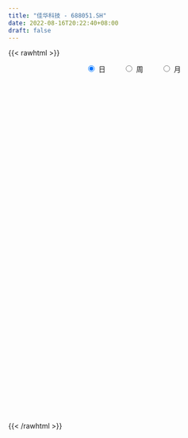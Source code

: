 ```yaml
---
title: "佳华科技 - 688051.SH"
date: 2022-08-16T20:22:40+08:00
draft: false
---
```

{{< rawhtml >}}
    <div style="text-align: center">
        <label style="padding: 1rem;"><input style="margin-right: .5rem" type="radio" name="period" value="D" checked onclick="period_change(this)">日</label>
        <label style="padding: 1rem;"><input style="margin-right: .5rem" type="radio" name="period" value="W" onclick="period_change(this)">周</label>
        <label style="padding: 1rem;"><input style="margin-right: .5rem" type="radio" name="period" value="M" onclick="period_change(this)">月</label>
    </div>
    <div id="chart" style="height: 700px;"></div> 
    <script type="text/javascript">
        const D_v = [7512.21,8415.81,14896.25,14780.1,11601.7,12064.09,9553.98,11836.13,17216.46,17112.46,9261.95,15006.34,7021.11,6042.76,8228.71,9419.38,14427.66,6304.54,5317.23,12205.62,11705.93,23306.81,10491.76,7840.77,11135.3,4622.71,6606.13,7083.78,4472.64,7027.95,6048.42,8991.58,5939.87,6010.09,8105.29,6522.94,4744.83,9006.78,8322.18,12549.48,8061.0,7371.35,6340.89,5592.34,5571.75,4208.41,5768.61,5971.61,9202.55,5762.29,5414.24,4385.74,3957.16,4322.33,6467.23,7038.19,5256.16,5162.89,3894.5,3911.66,5663.36,12502.72,6821.89,6391.44,7031.94,3823.83,4637.86,4733.28,6882.97,4279.2,5497.4,5592.29,5034.27,4711.15,10224.75,4215.89,3552.54,4469.73,5512.45,4220.44,3582.51,2941.86,5593.6,3695.99,3450.62,3744.71,4186.26,2478.55,3121.72,4735.82,8030.47,4330.82,5241.43,3574.1,5692.33,7916.03,7157.89,3908.27,8068.18,4993.39,4372.39,11550.93,7568.9,5112.53,4133.57,3398.5,4871.5,5855.41,5032.41,9140.81,12086.63,5921.64,5381.88,5528.93,4879.17,6915.12,10813.77,9475.49,7948.8,6428.48,5019.13,5629.05,8379.48,4419.62,4554.36,6967.64,7605.88,4502.51,5069.52,9211.36,5713.61,5854.26,7049.09,6077.53,3549.24,6576.5,5872.86,8334.64,6967.21,7023.07,5292.21,4686.05,8068.34,7680.78,7161.03,5960.01,3916.02,4438.63,5477.27,4685.52,3046.41,2134.29,2616.86,4920.64,18128.28,12322.17,12088.91,9236.43,6377.01,6912.74,5049.15,6279.81,5399.36,5819.11,3826.73,3155.81,5166.18,7626.07,4239.32,4874.95,6682.31,5628.26,4163.19,2622.41,5634.2,4334.84,5754.35,7076.0,3877.31,15512.26,8722.02,5112.3,5122.14,3992.1,5333.42,23122.91,7050.88,6619.63,4409.78,2731.62,3417.82,5321.3,3828.65,5272.48,2920.91,4941.8,4177.42,3108.66,4923.23,4690.18,7616.55,20443.5,34000.72,23002.45,29024.23,12463.77,17871.82,12091.06,13290.72,9690.35,7317.6,14167.69,17274.98,8096.59,7794.61,7455.28,5938.83,7114.0,9076.62,10578.64,6421.94,3691.32,4442.32,13406.37,9345.91,8712.74,4370.61,7125.14,7728.2,6544.35,7867.34,13695.5,16810.97,7762.31,7114.11,6962.47,3520.08,4264.05,3401.31,3302.22,4991.4,4734.98,4072.6,4412.87,4663.16,6576.0,6598.42,6886.1,6392.61,3663.94,3941.69,3662.63,4505.09,4297.36,5114.05,5677.21,3450.52,3247.08,3841.91,2695.83,5163.09,15325.38,12694.0,6688.55,4226.5,5195.84,4148.87,3621.01,3797.34,3316.64,2541.93,2910.47,2933.97,2696.11,3189.7,6083.11,6101.94,2383.67,2682.96,2930.31,3278.19,3119.86,2068.04,1693.37,5153.37,3460.29,4171.28,6249.24,2270.69,2730.75,2224.13,1827.03,1881.37,1344.19,1930.17,1621.43,1850.15,6576.01,3204.97,2016.24,1575.14,2729.41,4955.3,3420.84,3581.78,4422.02,3973.41,1905.78,2718.26,3185.59,1932.74,2665.19,2068.9,2780.31,2328.31,4342.55,3741.14,2956.52,3499.82,2639.25,2591.48,1895.79,2365.16,3394.57,3612.82,1886.23,6673.78,3337.25,3078.27,1905.72,8154.22,3662.67,15963.68,11325.9,16253.85,11615.41,6794.24,4913.76,9249.05,4878.66,4224.66,2564.19,3930.9,4798.41,4745.48,3097.85,3956.37,3320.36,2982.3,3185.65,2732.06,3233.05,2452.01,4106.82,4325.55,2978.96,2515.45,2922.59,3026.33,6043.95,7376.63,6346.27,3861.21,4550.04,3493.54,4666.73,3547.65,4438.65,3450.98,5791.09,3019.91,2480.43,2119.45,3221.6,2492.51,2507.7,2760.53,3486.54,6481.2,12115.47,8955.04,5315.87,7527.49,2956.35,3560.99,3067.19,1865.02,3609.24,2876.65,2184.9,2667.89,4529.37,3583.22,2961.54,2972.89,2903.85,2428.76,1840.92,2718.38,2465.47,3912.69,2657.89,2993.78,1980.04,1256.18,2379.83,1756.79,4978.12,3034.26,1915.67,2202.06,1614.99,1146.59,1393.03,974.32,1961.28,2973.14,1237.95,1291.41,1497.85,1664.05,2070.91,3005.7,2680.14,3478.15,6333.06,8342.39,13544.57,10402.77,5900.23,5912.85,7658.29,3917.81,3352.74,3783.35,4474.28,4160.2,2631.85,5517.17,4817.84,4033.02,3071.35,2448.57,2218.98,2184.98,2529.81,4819.59,9348.12,7115.54,4974.99,6048.41,4227.13,3029.6,3281.82,4276.76,3926.3,4215.43,4424.2,3485.38,3085.64,2684.9,3187.33,3980.28,3257.3,3209.61,3563.7,10042.71,6269.85,4655.97,2666.24,3489.94,1887.01,3562.54,2242.3,3673.85,2321.49,1600.6,4255.92,3644.33,6100.99,3516.53,4762.37,2627.46,2599.31,3237.87,3771.31,8246.07,3997.66,2038.31,5237.57,3905.36,4559.49,6594.44,4525.48,2639.26,2741.76,3855.63,5057.13,3130.41,3110.89]
const D_histogram = [0.0,-0.0255270655,0.9094762543,1.1982147384,1.8662078557,2.4154658723,2.8732354492,2.1588540138,1.3160404202,-0.6816225666,-2.3076746402,-3.6562569167,-4.3281489518,-4.2347042754,-3.9242041633,-3.786848333,-4.2147962366,-4.2802619266,-4.097047089,-3.9873359529,-2.9828773253,-3.3218354747,-3.070940042,-2.6594290418,-1.9100400768,-1.3296983272,-0.696356341,-0.3964512647,-0.1442191588,-0.1810974487,0.0677540377,0.0951225616,-0.0664830759,0.2313426676,0.7639770605,1.2756378023,1.4763889396,1.8142710026,1.9711968176,2.2712942364,2.4226022676,2.473580342,2.3487024296,2.0267261541,1.5379502851,1.3419926645,1.3884739064,1.4677144524,1.8797152529,1.9925783584,1.8353758322,1.5289134394,1.2646465071,0.8246467989,0.3958808984,-0.1791299436,-0.6320962947,-1.0408175007,-1.1491197435,-0.9402133568,-0.615323518,-0.9921583366,-1.1231012387,-1.2226023972,-0.9351004593,-0.6936648294,-0.3766681494,-0.1684691145,0.2022382712,0.4347377671,0.368321261,0.1905824935,0.1402141814,0.1043532932,-0.065638675,-0.0745151856,0.0201420376,0.1319263689,0.2304160875,0.4042295712,0.3644182018,0.2972664533,0.1647668291,0.0623345751,0.1294798347,0.2129441723,0.249445826,0.2929589398,0.3615304945,0.4637257415,0.2257552882,0.0201084759,-0.231763363,-0.334226807,-0.4147684399,-0.6136104168,-0.4618783053,-0.4317190392,-0.1082138509,-0.0093976126,0.0697882276,-0.2396969795,-0.4422572436,-0.6242465615,-0.556464914,-0.4563083321,-0.1588279577,0.1590303592,0.349467964,0.189523281,-0.2171813443,-0.4044616878,-0.5602580723,-0.4245862774,-0.3459449457,-0.070896054,0.3315074829,0.5953258085,0.7743257173,0.8788039435,0.9488770053,0.8817831666,0.5438756013,0.3788095712,0.2022315897,0.0297864295,-0.1502416865,-0.1395334482,-0.0714218106,-0.2783397138,-0.4681081522,-0.6527053424,-0.7852443356,-0.6371003764,-0.4393208589,-0.0174953688,0.4461036862,0.8473867261,1.0692195078,1.3502199374,1.4405374572,1.5015999557,1.4560159168,1.5475136311,1.5028188008,1.2721233153,1.0603992091,0.8188321047,0.4410835457,0.0191121566,-0.1455715937,-0.2229906181,-0.3624006901,-0.1419673565,0.5722983126,1.0691360242,1.3852578571,1.6379428202,1.6654087834,1.4654277931,1.209802866,1.0307762019,0.7504420946,0.3640742451,0.1329727366,-0.0445205537,-0.0449901944,0.2309100693,0.3421268176,0.256721164,0.3378715181,0.091451667,-0.1114481876,-0.1938554066,-0.4595453691,-0.5564657363,-0.4129820625,-0.2779223914,-0.1941562834,-0.6142720991,-1.0434376999,-1.2536504672,-1.4480442641,-1.5705307824,-1.5422202129,-2.2871967629,-2.6544463624,-2.7424114069,-2.5908576819,-2.3346138519,-1.9787443019,-1.5892546547,-1.2076133961,-0.958549784,-0.6777340719,-0.4648595558,-0.2912672807,-0.110527362,0.1343928674,0.3674658654,0.7025875621,1.6428215222,2.3725886329,3.0142061921,3.6175045791,3.7516721632,3.4141166763,3.1469106253,2.6625989866,2.2044811533,1.8041081073,1.6801664882,1.1201431212,0.6397047425,0.2813774744,0.0872911296,-0.1885206882,-0.1656255261,-0.1816056774,-0.2602674515,-0.5330442297,-0.6969086796,-0.6968148815,-0.5974773782,-0.4040436155,-0.4716433836,-0.5272039104,-0.4007111327,-0.4606661362,-0.5898940938,-0.7563366959,-1.1941172141,-0.8873162116,-0.7883993997,-0.8844337895,-0.9462763973,-0.9749078453,-0.8679575266,-0.7951654164,-0.6309147545,-0.6009450015,-0.5940763521,-0.5509152951,-0.4592103677,-0.5680306565,-0.6379074403,-0.6878308625,-0.4817468911,-0.3546512985,-0.1654938289,-0.1243890358,-0.1371087607,0.0107821584,0.2088056216,0.2493432829,0.4188603059,0.4468652437,0.4398461309,0.2628212734,0.1806503662,0.0118563634,-0.4551278288,-0.2532266371,-0.0932787678,-0.0513996982,-0.1621832813,-0.2169714769,-0.1682022218,-0.1115815518,-0.070622545,-0.0925202721,0.0198510974,0.1013155929,0.1978356112,0.2874324905,0.3788253265,0.2965726413,0.2686623397,0.2865125625,0.2357293414,0.1032095681,-0.0036299925,-0.068343061,-0.1024657502,-0.0317915346,-0.0101077844,-0.087252516,-0.2954884183,-0.3745508911,-0.3293610998,-0.2525830041,-0.2264636651,-0.1895533044,-0.112282497,-0.0920050189,-0.0802233643,-0.0397399572,0.1666730304,0.1684967598,0.2024287773,0.1942568953,0.245196407,0.0459680056,-0.186126244,-0.1537277626,-0.2383342641,-0.3083358346,-0.2850388799,-0.2121321168,-0.0310590316,0.0469305589,0.1671568394,0.2325061479,0.337361536,0.4607129616,0.6270697764,0.6219695098,0.6071704153,0.5556899101,0.5662515104,0.5270636194,0.4926464355,0.4874278688,0.493929459,0.4310055841,0.3294361036,0.3920127666,0.4971396597,0.4493463364,0.3754717381,0.1044718826,-0.0782793596,0.2054535612,0.4713900926,0.7437039746,0.8789622399,0.8037129338,0.6439449701,0.4502353252,0.2226820886,-0.003175297,-0.1471996245,-0.2805485102,-0.4557359841,-0.6367139171,-0.694872864,-0.6529115834,-0.5795409245,-0.4507181978,-0.2954177181,-0.1577927055,-0.135742248,-0.105929787,-0.1753200743,-0.1407547129,-0.1197425029,-0.0793357743,-0.0331775389,-0.0112855086,0.14424655,0.2059427655,0.3085055052,0.2704205995,0.2502215736,0.1676931414,-0.0731261761,-0.2497586515,-0.5454482501,-0.7177746575,-0.9105998464,-0.9011494473,-0.7786743712,-0.6991314119,-0.6816207917,-0.6647028022,-0.6098757173,-0.4855469708,-0.321152258,-0.0680550618,0.3481418552,0.6231461847,0.75552668,0.6845525712,0.6222971766,0.5162975615,0.4574592752,0.3804447762,0.2243702891,0.0832105512,-0.062450567,-0.2325110544,-0.3994853293,-0.4782804543,-0.5004149876,-0.5345126617,-0.6458550186,-0.5940875373,-0.4605909599,-0.2964945623,-0.1517777021,0.0539623312,0.1849340213,0.2528206351,0.2642682546,0.2633892943,0.2401901454,0.2387695458,0.3309398413,0.3721623068,0.3784424764,0.2901539447,0.2008035085,0.0639595858,0.012865502,-0.0067220196,-0.0036051775,-0.1114954742,-0.123508827,-0.1064259393,-0.1126023436,-0.1595802194,-0.2561087125,-0.5286603525,-0.7473522028,-0.8189244933,-0.8845640974,-0.8006293112,-0.835479513,-0.7336433045,-0.6225531397,-0.5024092602,-0.3389859014,-0.2040933562,-0.0828404897,0.0479465375,0.1905075727,0.3350935442,0.4317622202,0.5650977952,0.6869725868,0.6437378438,0.6018376633,0.5379861919,0.4816423961,0.4573872059,0.4796387934,0.5287802693,0.6733193181,0.8219532162,0.8281952069,0.7984952364,0.6675088038,0.5549643131,0.4566992368,0.3625600555,0.2917080817,0.2857264653,0.2670980091,0.1924090983,0.0809539444,-0.0108731806,-0.0287616045,-0.0516338733,-0.0826949996,-0.0800577439,-0.1290069136,-0.0842613349,-0.107387736,-0.1613870705,-0.2213275671,-0.2692198828,-0.2975019583,-0.2621924537,-0.2431615625,-0.2813641017,-0.2679180276,-0.2113448264,-0.1583041126,-0.0652248036,0.0641736265,0.1155946681,0.1681506146,0.1678636242,0.1596152197,0.1407017649,0.1502359884,0.2373852283,0.2340554065,0.2285393479,0.1288856594,0.1181101496,0.174824613,0.2526000117,0.3204160326,0.3438810259,0.3254084501,0.3204438611,0.2558289886,0.1859867317,0.1161053967]
const D_fast = [0.0,-0.0319088319,1.1304635514,1.7187557201,2.8533008014,4.0064252861,5.1825037252,5.0078357933,4.4940323047,2.3259636764,0.1229929427,-2.1396535631,-3.8935828361,-4.8588142285,-5.5293651573,-6.3387214102,-7.820368373,-8.9558995446,-9.7969464792,-10.6840693313,-10.425330035,-11.5947470532,-12.111586631,-12.3649328912,-12.0930539454,-11.8451367776,-11.3858838766,-11.1850916166,-10.9689143004,-11.0510669524,-10.7852769566,-10.7341277923,-10.9123541988,-10.5566927884,-9.8330641303,-9.002493938,-8.4326455658,-7.6411957521,-6.9914707328,-6.1235497549,-5.3665911567,-4.6972179969,-4.2349203019,-4.0502150388,-4.1545033365,-4.014962791,-3.6213630726,-3.1751939134,-2.2932642997,-1.6822566046,-1.3806151728,-1.3048492057,-1.2529545112,-1.4867925197,-1.8165881956,-2.4363815235,-3.0473719482,-3.7162975294,-4.1118797081,-4.1380266606,-3.9669677012,-4.591842104,-5.0035603159,-5.4087120737,-5.3549852506,-5.286965828,-5.0641361854,-4.8980544291,-4.4767874756,-4.135603538,-4.1099397288,-4.2400328729,-4.2553476396,-4.2651202046,-4.4515218415,-4.4790271485,-4.3793344159,-4.2345684924,-4.0784747519,-3.8036038754,-3.7523106943,-3.7451458295,-3.8364537465,-3.9233023567,-3.8237871383,-3.6870867578,-3.5882236475,-3.4714707988,-3.3125166205,-3.094389938,-3.2759215693,-3.4765412626,-3.7863539423,-3.9723740881,-4.1566078309,-4.508852412,-4.4725898768,-4.5503603706,-4.2539086449,-4.1574418098,-4.0608089127,-4.4302183646,-4.7433429396,-5.0813938979,-5.152728479,-5.16664898,-4.908875595,-4.5512596883,-4.2734550926,-4.3860189553,-4.8470189166,-5.1354146822,-5.4312755847,-5.4017503592,-5.4095952639,-5.1522703857,-4.6669899781,-4.2543402004,-3.8817588622,-3.5575796502,-3.250287337,-3.0969353841,-3.2988740491,-3.3692376864,-3.4952577704,-3.6602563232,-3.8778448609,-3.9020199846,-3.8517637997,-4.1282666314,-4.4350621077,-4.7828356336,-5.1116857107,-5.1228168456,-5.0348675429,-4.6174158949,-4.0422909184,-3.4291611969,-2.9400235383,-2.3214681244,-1.8710162403,-1.4345537528,-1.1161338125,-0.6377576905,-0.3067478206,-0.2194124773,-0.1660367812,-0.2028958595,-0.470373532,-0.887566882,-1.0886435307,-1.2218102096,-1.4518204542,-1.2668789597,-0.4095387124,0.3545830052,1.0170193024,1.6791899705,2.1230081297,2.2893840876,2.336209877,2.4148772633,2.3221536798,2.0268043915,1.8289460671,1.6403226384,1.6286054491,1.9622332302,2.1589816828,2.1377563202,2.3033745539,2.0798176195,1.849055718,1.7181846474,1.3376083425,1.1015715414,1.1418096995,1.2073887727,1.2426158099,0.6689319694,-0.0210930563,-0.5447184405,-1.1011233034,-1.6162425173,-1.973487001,-3.2902627417,-4.3211239319,-5.094691828,-5.5908525236,-5.9182621566,-6.0570786821,-6.0649026985,-5.9851647889,-5.9757386229,-5.8643564287,-5.7676968016,-5.6669213467,-5.5138132684,-5.2352948222,-4.9103553579,-4.3995867706,-3.04864743,-1.725733161,-0.3305640539,1.177110478,2.2491961029,2.7651697851,3.2846913904,3.4660294983,3.5590319533,3.6096859342,3.9057859371,3.6257983504,3.3052861573,3.0173032578,2.8450396955,2.5220977056,2.5035864862,2.4422049156,2.2984762786,1.892438443,1.5543468232,1.3802369008,1.3302050597,1.4226279185,1.2371173045,1.0497558001,1.0760707946,0.900949257,0.6242477759,0.2687209999,-0.4675888218,-0.3826168722,-0.4807999103,-0.7979427474,-1.0963544546,-1.3687128638,-1.4787519268,-1.6047511707,-1.5982291974,-1.7184956947,-1.8601461335,-1.9547139002,-1.9778115647,-2.2286395176,-2.4579931614,-2.6798742994,-2.5942270507,-2.5557942827,-2.4080102703,-2.3980027362,-2.4449996512,-2.2944131926,-2.044188324,-1.941314842,-1.6670827425,-1.5273614938,-1.4244190739,-1.535738613,-1.5727469286,-1.7385768406,-2.31934299,-2.1807484575,-2.0441202802,-2.0150911352,-2.1664205386,-2.2754516035,-2.2687329038,-2.2400076217,-2.2167042512,-2.2617320463,-2.1443979024,-2.0376045087,-1.8916255876,-1.7301705857,-1.5440714181,-1.5521809429,-1.5129256596,-1.4234472962,-1.4152981819,-1.5220155632,-1.629762622,-1.7115614557,-1.7713005824,-1.7085742505,-1.6894174464,-1.7883753069,-2.0704833139,-2.2431835095,-2.2803339931,-2.2667016484,-2.2971982257,-2.307676191,-2.2584760079,-2.2611997845,-2.269473971,-2.2389255533,-1.990844308,-1.9468963887,-1.8623571769,-1.8219648351,-1.7097262216,-1.8974626216,-2.1760884322,-2.1821218914,-2.326311959,-2.4733974882,-2.5213602533,-2.5014865195,-2.3281781921,-2.238455962,-2.0764404715,-1.9529646261,-1.763768854,-1.5252391881,-1.2021149291,-1.0517228183,-0.9147293089,-0.8272873366,-0.6751628587,-0.5825848449,-0.4938404198,-0.3772020194,-0.2472180644,-0.2023905433,-0.2216009979,-0.0610211432,0.1683906648,0.2329339256,0.2529272619,0.008045377,-0.1942757052,0.140820606,0.5246046606,0.9828445362,1.3378433615,1.4635222889,1.4647405677,1.383589754,1.2117070396,0.9850558298,0.8042315961,0.6007455829,0.3116241129,-0.0285322993,-0.2604094622,-0.3816760774,-0.4531906497,-0.4370474724,-0.3556014222,-0.257424586,-0.2693096906,-0.2659796763,-0.3791999822,-0.379823299,-0.3887467147,-0.3681739297,-0.330310079,-0.3112394259,-0.1196457298,-0.0064638229,0.1732252931,0.2027455373,0.2451019048,0.204496758,-0.0546041036,-0.2936762418,-0.7257279029,-1.0774979747,-1.4979731253,-1.7138100879,-1.7860036047,-1.8812434984,-2.0341380761,-2.1833957871,-2.2810376315,-2.2780956277,-2.1939889795,-1.9579055487,-1.4546731679,-1.0238822922,-0.702620127,-0.6024560929,-0.5091371934,-0.4860624181,-0.4305358856,-0.4124391906,-0.5124211054,-0.6327782055,-0.7940519654,-1.0222402164,-1.2890858237,-1.4874510622,-1.6346893424,-1.8024151819,-2.0752212934,-2.1719756965,-2.1536268591,-2.0636541021,-1.9568816673,-1.7376510513,-1.5604458558,-1.4293540833,-1.3518394001,-1.2868710369,-1.2500226494,-1.1917508626,-1.0168456067,-0.8825825645,-0.7816917758,-0.7974418213,-0.8365913804,-0.9574454067,-1.005323115,-1.0265911415,-1.0243755938,-1.160139759,-1.2030303185,-1.2125539156,-1.2468809058,-1.3337538365,-1.4943095077,-1.8990262358,-2.3045561369,-2.5808595507,-2.8676401792,-2.9838627208,-3.2275828008,-3.3091574184,-3.3537055385,-3.3591639741,-3.2804870906,-3.1966178845,-3.0960751404,-2.9533014788,-2.7631135505,-2.5347541929,-2.3301449619,-2.055534938,-1.7619169998,-1.6442172818,-1.5356580465,-1.46501297,-1.4009461667,-1.3108545554,-1.1686932696,-0.9873567264,-0.674487848,-0.3203656459,-0.1070748534,0.0628489852,0.0987397535,0.1249363411,0.140846074,0.1373469066,0.1394219532,0.2048719531,0.2530179992,0.226431363,0.1352146951,0.0406692751,0.01559045,-0.0201902871,-0.0719251633,-0.0893023436,-0.1705032417,-0.1468229967,-0.1967963318,-0.2911424339,-0.4064148224,-0.5216121088,-0.6242696738,-0.6545082826,-0.696267782,-0.8048113467,-0.8583447795,-0.8546077849,-0.8411430993,-0.7643699912,-0.6189281544,-0.5386084458,-0.4440148457,-0.40233593,-0.3706805295,-0.3544185431,-0.3073253225,-0.1608297756,-0.1056457457,-0.0540269673,-0.1214592411,-0.1027072135,-0.0022865968,0.1386388048,0.2865588339,0.3959940837,0.4588736204,0.5340199967,0.5333623713,0.5100167974,0.4691618116]
const D_slow = [0.0,-0.0063817664,0.2209872972,0.5205409818,0.9870929457,1.5909594138,2.3092682761,2.8489817795,3.1779918845,3.0075862429,2.4306675829,1.5166033537,0.4345661157,-0.6241099531,-1.6051609939,-2.5518730772,-3.6055721364,-4.675637618,-5.6998993903,-6.6967333785,-7.4424527098,-8.2729115785,-9.040646589,-9.7055038494,-10.1830138686,-10.5154384504,-10.6895275357,-10.7886403518,-10.8246951415,-10.8699695037,-10.8530309943,-10.8292503539,-10.8458711229,-10.788035456,-10.5970411908,-10.2781317403,-9.9090345054,-9.4554667547,-8.9626675503,-8.3948439912,-7.7891934243,-7.1707983388,-6.5836227314,-6.0769411929,-5.6924536216,-5.3569554555,-5.0098369789,-4.6429083658,-4.1729795526,-3.674834963,-3.2159910049,-2.8337626451,-2.5176010183,-2.3114393186,-2.212469094,-2.2572515799,-2.4152756535,-2.6754800287,-2.9627599646,-3.1978133038,-3.3516441833,-3.5996837674,-3.8804590771,-4.1861096764,-4.4198847913,-4.5933009986,-4.687468036,-4.7295853146,-4.6790257468,-4.570341305,-4.4782609898,-4.4306153664,-4.3955618211,-4.3694734978,-4.3858831665,-4.4045119629,-4.3994764535,-4.3664948613,-4.3088908394,-4.2078334466,-4.1167288961,-4.0424122828,-4.0012205755,-3.9856369318,-3.9532669731,-3.90003093,-3.8376694735,-3.7644297386,-3.6740471149,-3.5581156796,-3.5016768575,-3.4966497385,-3.5545905793,-3.6381472811,-3.741839391,-3.8952419952,-4.0107115715,-4.1186413313,-4.1456947941,-4.1480441972,-4.1305971403,-4.1905213852,-4.3010856961,-4.4571473364,-4.5962635649,-4.710340648,-4.7500476374,-4.7102900476,-4.6229230566,-4.5755422363,-4.6298375724,-4.7309529944,-4.8710175124,-4.9771640818,-5.0636503182,-5.0813743317,-4.998497461,-4.8496660089,-4.6560845795,-4.4363835937,-4.1991643423,-3.9787185507,-3.8427496504,-3.7480472576,-3.6974893602,-3.6900427528,-3.7276031744,-3.7624865364,-3.7803419891,-3.8499269175,-3.9669539556,-4.1301302912,-4.3264413751,-4.4857164692,-4.5955466839,-4.5999205261,-4.4883946046,-4.276547923,-4.0092430461,-3.6716880617,-3.3115536975,-2.9361537085,-2.5721497293,-2.1852713216,-1.8095666214,-1.4915357925,-1.2264359903,-1.0217279641,-0.9114570777,-0.9066790386,-0.943071937,-0.9988195915,-1.089419764,-1.1249116032,-0.981837025,-0.714553019,-0.3682385547,0.0412471503,0.4575993462,0.8239562945,1.126407011,1.3841010615,1.5717115851,1.6627301464,1.6959733305,1.6848431921,1.6735956435,1.7313231608,1.8168548652,1.8810351562,1.9655030358,1.9883659525,1.9605039056,1.912040054,1.7971537117,1.6580372776,1.554791762,1.4853111641,1.4367720933,1.2832040685,1.0223446435,0.7089320267,0.3469209607,-0.0457117349,-0.4312667881,-1.0030659788,-1.6666775694,-2.3522804212,-2.9999948416,-3.5836483046,-4.0783343801,-4.4756480438,-4.7775513928,-5.0171888388,-5.1866223568,-5.3028372458,-5.3756540659,-5.4032859064,-5.3696876896,-5.2778212233,-5.1021743327,-4.6914689522,-4.0983217939,-3.3447702459,-2.4403941011,-1.5024760603,-0.6489468913,0.1377807651,0.8034305117,1.3545508,1.8055778269,2.2256194489,2.5056552292,2.6655814148,2.7359257834,2.7577485658,2.7106183938,2.6692120123,2.6238105929,2.5587437301,2.4254826726,2.2512555028,2.0770517824,1.9276824378,1.8266715339,1.7087606881,1.5769597105,1.4767819273,1.3616153932,1.2141418698,1.0250576958,0.7265283923,0.5046993394,0.3075994895,0.0864910421,-0.1500780572,-0.3938050186,-0.6107944002,-0.8095857543,-0.9673144429,-1.1175506933,-1.2660697813,-1.4037986051,-1.518601197,-1.6606088611,-1.8200857212,-1.9920434368,-2.1124801596,-2.2011429842,-2.2425164414,-2.2736137004,-2.3078908906,-2.305195351,-2.2529939456,-2.1906581249,-2.0859430484,-1.9742267375,-1.8642652047,-1.7985598864,-1.7533972948,-1.750433204,-1.8642151612,-1.9275218205,-1.9508415124,-1.963691437,-2.0042372573,-2.0584801265,-2.100530682,-2.1284260699,-2.1460817062,-2.1692117742,-2.1642489999,-2.1389201016,-2.0894611988,-2.0176030762,-1.9228967446,-1.8487535842,-1.7815879993,-1.7099598587,-1.6510275233,-1.6252251313,-1.6261326294,-1.6432183947,-1.6688348322,-1.6767827159,-1.679309662,-1.701122791,-1.7749948956,-1.8686326183,-1.9509728933,-2.0141186443,-2.0707345606,-2.1181228867,-2.1461935109,-2.1691947656,-2.1892506067,-2.199185596,-2.1575173384,-2.1153931485,-2.0647859542,-2.0162217303,-1.9549226286,-1.9434306272,-1.9899621882,-2.0283941288,-2.0879776949,-2.1650616535,-2.2363213735,-2.2893544027,-2.2971191606,-2.2853865209,-2.243597311,-2.185470774,-2.10113039,-1.9859521496,-1.8291847055,-1.6736923281,-1.5218997242,-1.3829772467,-1.2414143691,-1.1096484643,-0.9864868554,-0.8646298882,-0.7411475234,-0.6333961274,-0.5510371015,-0.4530339098,-0.3287489949,-0.2164124108,-0.1225444763,-0.0964265056,-0.1159963455,-0.0646329552,0.0532145679,0.2391405616,0.4588811216,0.659809355,0.8207955976,0.9333544289,0.989024951,0.9882311268,0.9514312206,0.8812940931,0.7673600971,0.6081816178,0.4344634018,0.271235506,0.1263502748,0.0136707254,-0.0601837041,-0.0996318805,-0.1335674425,-0.1600498893,-0.2038799079,-0.2390685861,-0.2690042118,-0.2888381554,-0.2971325401,-0.2999539173,-0.2638922798,-0.2124065884,-0.1352802121,-0.0676750622,-0.0051196688,0.0368036165,0.0185220725,-0.0439175904,-0.1802796529,-0.3597233172,-0.5873732788,-0.8126606407,-1.0073292335,-1.1821120864,-1.3525172844,-1.5186929849,-1.6711619142,-1.7925486569,-1.8728367214,-1.8898504869,-1.8028150231,-1.6470284769,-1.4581468069,-1.2870086641,-1.13143437,-1.0023599796,-0.8879951608,-0.7928839668,-0.7367913945,-0.7159887567,-0.7316013984,-0.789729162,-0.8896004944,-1.0091706079,-1.1342743548,-1.2679025202,-1.4293662749,-1.5778881592,-1.6930358992,-1.7671595398,-1.8051039653,-1.7916133825,-1.7453798772,-1.6821747184,-1.6161076547,-1.5502603312,-1.4902127948,-1.4305204084,-1.347785448,-1.2547448713,-1.1601342522,-1.087595766,-1.0373948889,-1.0214049925,-1.018188617,-1.0198691219,-1.0207704163,-1.0486442848,-1.0795214915,-1.1061279764,-1.1342785623,-1.1741736171,-1.2382007952,-1.3703658833,-1.5572039341,-1.7619350574,-1.9830760817,-2.1832334096,-2.3921032878,-2.5755141139,-2.7311523988,-2.8567547139,-2.9415011892,-2.9925245283,-3.0132346507,-3.0012480163,-2.9536211232,-2.8698477371,-2.7619071821,-2.6206327333,-2.4488895866,-2.2879551256,-2.1374957098,-2.0029991618,-1.8825885628,-1.7682417613,-1.648332063,-1.5161369957,-1.3478071661,-1.1423188621,-0.9352700604,-0.7356462513,-0.5687690503,-0.430027972,-0.3158531628,-0.2252131489,-0.1522861285,-0.0808545122,-0.0140800099,0.0340222647,0.0542607508,0.0515424556,0.0443520545,0.0314435862,0.0107698363,-0.0092445997,-0.0414963281,-0.0625616618,-0.0894085958,-0.1297553634,-0.1850872552,-0.2523922259,-0.3267677155,-0.3923158289,-0.4531062195,-0.523447245,-0.5904267519,-0.6432629585,-0.6828389866,-0.6991451875,-0.6831017809,-0.6542031139,-0.6121654603,-0.5701995542,-0.5302957493,-0.495120308,-0.4575613109,-0.3982150039,-0.3397011522,-0.2825663153,-0.2503449004,-0.220817363,-0.1771112098,-0.1139612069,-0.0338571987,0.0521130578,0.1334651703,0.2135761356,0.2775333827,0.3240300657,0.3530564148]
const D_data = [['2020-07-28', 164.0, 163.0, 161.6, 170.99],['2020-07-29', 161.63, 162.6, 158.01, 165.56],['2020-07-30', 163.83, 177.48, 163.8, 178.0],['2020-07-31', 175.59, 173.6, 167.5, 177.17],['2020-08-03', 174.1, 182.29, 173.0, 184.0],['2020-08-04', 180.5, 186.01, 177.17, 193.78],['2020-08-05', 187.94, 190.0, 182.0, 192.88],['2020-08-06', 186.8, 177.0, 174.0, 188.0],['2020-08-07', 177.99, 172.99, 156.0, 178.02],['2020-08-10', 173.0, 151.5, 151.03, 173.0],['2020-08-11', 153.5, 145.51, 145.0, 155.52],['2020-08-12', 145.6, 138.8, 131.0, 147.94],['2020-08-13', 139.5, 138.73, 137.06, 142.59],['2020-08-14', 140.39, 143.3, 135.65, 144.6],['2020-08-17', 143.25, 143.68, 140.11, 145.5],['2020-08-18', 143.69, 139.33, 136.66, 145.0],['2020-08-19', 139.3, 127.8, 125.69, 139.3],['2020-08-20', 128.26, 127.0, 126.07, 131.0],['2020-08-21', 126.96, 126.33, 125.11, 128.7],['2020-08-24', 126.3, 122.07, 115.25, 127.0],['2020-08-25', 122.5, 132.5, 121.52, 133.99],['2020-08-26', 129.0, 113.81, 113.0, 130.5],['2020-08-27', 116.5, 117.16, 112.12, 119.3],['2020-08-28', 117.53, 117.33, 114.3, 118.05],['2020-08-31', 117.67, 121.46, 117.3, 124.75],['2020-09-01', 120.85, 120.17, 118.78, 121.64],['2020-09-02', 120.12, 121.8, 120.11, 124.3],['2020-09-03', 122.98, 118.18, 116.0, 123.35],['2020-09-04', 117.0, 117.32, 115.11, 118.19],['2020-09-07', 115.51, 112.6, 112.57, 117.54],['2020-09-08', 112.59, 115.16, 112.01, 116.49],['2020-09-09', 114.9, 111.65, 106.66, 115.14],['2020-09-10', 112.13, 107.38, 107.38, 114.4],['2020-09-11', 106.0, 112.03, 105.84, 112.49],['2020-09-14', 114.0, 116.1, 113.58, 118.8],['2020-09-15', 116.1, 118.0, 115.08, 119.58],['2020-09-16', 118.03, 115.7, 114.11, 118.99],['2020-09-17', 115.58, 118.82, 113.94, 119.58],['2020-09-18', 119.12, 118.1, 115.58, 120.8],['2020-09-21', 117.05, 121.6, 116.07, 124.9],['2020-09-22', 120.48, 121.69, 118.8, 126.49],['2020-09-23', 121.88, 121.88, 121.0, 123.8],['2020-09-24', 121.69, 120.43, 118.2, 123.0],['2020-09-25', 122.44, 117.6, 117.42, 122.44],['2020-09-28', 119.1, 113.9, 113.01, 119.13],['2020-09-29', 113.61, 116.08, 113.61, 117.99],['2020-09-30', 117.3, 119.07, 116.2, 121.6],['2020-10-09', 120.1, 120.28, 119.0, 122.63],['2020-10-12', 120.58, 126.5, 120.58, 128.6],['2020-10-13', 125.87, 125.17, 123.6, 126.97],['2020-10-14', 124.01, 122.71, 122.3, 125.95],['2020-10-15', 123.0, 120.5, 119.5, 123.5],['2020-10-16', 120.5, 120.22, 118.58, 120.87],['2020-10-19', 120.82, 116.6, 115.25, 120.82],['2020-10-20', 116.0, 114.55, 112.62, 116.57],['2020-10-21', 114.21, 109.76, 108.01, 114.63],['2020-10-22', 110.34, 107.84, 105.34, 110.34],['2020-10-23', 108.88, 105.02, 104.0, 109.0],['2020-10-26', 104.29, 106.1, 104.27, 107.5],['2020-10-27', 105.9, 109.07, 105.19, 109.7],['2020-10-28', 108.6, 110.88, 106.61, 111.26],['2020-10-29', 106.02, 100.8, 100.01, 106.02],['2020-10-30', 100.5, 101.12, 100.0, 103.8],['2020-11-02', 101.78, 99.37, 97.55, 101.8],['2020-11-03', 99.54, 103.25, 99.01, 103.77],['2020-11-04', 104.28, 102.81, 102.46, 105.78],['2020-11-05', 106.0, 104.18, 102.11, 106.0],['2020-11-06', 104.5, 103.35, 101.31, 105.16],['2020-11-09', 103.33, 106.3, 103.32, 108.33],['2020-11-10', 106.33, 105.8, 105.15, 108.33],['2020-11-11', 105.8, 102.18, 101.51, 106.95],['2020-11-12', 102.5, 99.71, 99.1, 102.94],['2020-11-13', 99.0, 100.19, 99.0, 100.74],['2020-11-16', 101.0, 99.61, 99.2, 101.6],['2020-11-17', 99.21, 96.76, 94.7, 100.24],['2020-11-18', 96.7, 97.61, 95.76, 98.55],['2020-11-19', 97.28, 98.49, 96.32, 99.5],['2020-11-20', 98.49, 98.7, 97.65, 100.2],['2020-11-23', 99.02, 98.63, 96.02, 99.5],['2020-11-24', 98.5, 99.96, 98.35, 102.4],['2020-11-25', 99.89, 97.36, 97.18, 99.9],['2020-11-26', 97.03, 96.41, 96.2, 98.08],['2020-11-27', 96.7, 94.66, 93.3, 97.2],['2020-11-30', 94.41, 93.92, 93.52, 95.32],['2020-12-01', 94.6, 95.46, 93.17, 96.48],['2020-12-02', 95.96, 95.65, 94.88, 97.35],['2020-12-03', 95.65, 95.02, 93.71, 95.87],['2020-12-04', 95.58, 95.0, 94.25, 95.67],['2020-12-07', 95.4, 95.35, 94.32, 96.28],['2020-12-08', 95.64, 96.05, 95.15, 97.98],['2020-12-09', 96.05, 91.19, 90.67, 96.14],['2020-12-10', 91.17, 89.99, 88.6, 91.17],['2020-12-11', 89.54, 87.58, 86.66, 90.86],['2020-12-14', 87.61, 87.75, 87.25, 88.74],['2020-12-15', 87.76, 86.7, 85.97, 88.78],['2020-12-16', 86.84, 83.5, 82.69, 86.84],['2020-12-17', 83.8, 86.77, 82.64, 87.88],['2020-12-18', 86.89, 84.8, 84.53, 87.69],['2020-12-21', 84.8, 88.63, 84.01, 90.5],['2020-12-22', 88.0, 86.32, 86.08, 89.89],['2020-12-23', 87.0, 85.99, 84.11, 87.0],['2020-12-24', 85.99, 79.83, 79.77, 85.99],['2020-12-25', 79.99, 78.9, 77.08, 80.87],['2020-12-28', 78.81, 77.06, 76.01, 79.26],['2020-12-29', 78.13, 78.76, 77.11, 79.46],['2020-12-30', 78.01, 78.55, 77.3, 79.77],['2020-12-31', 77.88, 81.18, 77.77, 81.49],['2021-01-04', 81.18, 82.43, 80.2, 83.18],['2021-01-05', 82.29, 81.75, 80.61, 82.7],['2021-01-06', 81.05, 77.0, 76.6, 81.75],['2021-01-07', 76.79, 71.7, 70.68, 76.89],['2021-01-08', 71.33, 71.92, 70.08, 72.9],['2021-01-11', 71.0, 70.31, 69.78, 71.88],['2021-01-12', 70.47, 72.81, 70.12, 74.0],['2021-01-13', 72.03, 71.65, 70.44, 72.99],['2021-01-14', 71.19, 74.18, 70.78, 75.38],['2021-01-15', 74.46, 77.0, 74.2, 79.41],['2021-01-18', 77.11, 76.74, 76.21, 79.5],['2021-01-19', 76.74, 76.75, 75.63, 78.49],['2021-01-20', 77.0, 76.6, 74.02, 77.8],['2021-01-21', 76.12, 76.76, 75.1, 77.47],['2021-01-22', 76.6, 75.2, 74.91, 77.99],['2021-01-25', 75.21, 70.72, 70.72, 75.27],['2021-01-26', 70.5, 71.35, 70.21, 73.29],['2021-01-27', 71.36, 69.98, 68.89, 71.36],['2021-01-28', 69.0, 68.65, 68.0, 72.57],['2021-01-29', 69.81, 67.02, 65.15, 69.9],['2021-02-01', 67.0, 68.3, 66.17, 68.39],['2021-02-02', 68.88, 68.61, 67.5, 69.69],['2021-02-03', 69.19, 64.1, 64.0, 69.19],['2021-02-04', 64.49, 62.38, 61.1, 64.55],['2021-02-05', 62.38, 60.4, 60.2, 63.48],['2021-02-08', 60.2, 59.01, 58.88, 61.25],['2021-02-09', 61.96, 61.37, 59.22, 62.0],['2021-02-10', 61.0, 61.85, 60.93, 62.24],['2021-02-18', 62.2, 65.5, 62.2, 66.9],['2021-02-19', 66.36, 67.95, 65.3, 67.98],['2021-02-22', 67.9, 69.41, 67.51, 71.66],['2021-02-23', 69.0, 69.03, 67.52, 70.65],['2021-02-24', 68.51, 71.56, 68.51, 73.8],['2021-02-25', 71.62, 70.8, 68.96, 71.69],['2021-02-26', 69.61, 71.58, 68.78, 72.47],['2021-03-01', 71.61, 71.08, 70.62, 74.24],['2021-03-02', 71.44, 73.79, 70.69, 74.0],['2021-03-03', 75.0, 73.15, 72.3, 75.88],['2021-03-04', 72.02, 70.95, 70.88, 72.75],['2021-03-05', 70.95, 70.73, 70.0, 71.43],['2021-03-08', 70.73, 69.72, 69.57, 72.63],['2021-03-09', 69.34, 66.7, 66.51, 69.94],['2021-03-10', 67.06, 64.03, 63.5, 68.0],['2021-03-11', 64.66, 65.48, 63.46, 65.98],['2021-03-12', 65.66, 65.63, 64.61, 66.26],['2021-03-15', 65.05, 63.88, 63.52, 65.2],['2021-03-16', 64.78, 68.25, 63.65, 68.5],['2021-03-17', 67.55, 77.0, 67.49, 80.56],['2021-03-18', 78.0, 78.1, 75.0, 78.36],['2021-03-19', 77.26, 78.95, 76.83, 80.9],['2021-03-22', 79.8, 80.89, 78.81, 83.83],['2021-03-23', 82.34, 80.19, 79.3, 82.34],['2021-03-24', 79.0, 78.22, 77.15, 80.9],['2021-03-25', 79.19, 77.5, 77.0, 79.27],['2021-03-26', 78.88, 78.36, 77.5, 81.5],['2021-03-29', 77.99, 76.77, 76.18, 79.19],['2021-03-30', 77.55, 74.31, 74.1, 77.55],['2021-03-31', 74.53, 75.02, 74.26, 76.19],['2021-04-01', 75.39, 74.86, 74.39, 75.8],['2021-04-02', 74.91, 76.8, 74.16, 78.46],['2021-04-06', 77.08, 81.33, 76.8, 81.9],['2021-04-07', 82.47, 80.8, 79.68, 82.47],['2021-04-08', 80.6, 78.91, 78.66, 81.06],['2021-04-09', 78.91, 81.5, 78.33, 82.5],['2021-04-12', 81.0, 77.4, 77.11, 81.31],['2021-04-13', 78.0, 77.0, 76.56, 79.49],['2021-04-14', 76.3, 77.89, 76.3, 78.47],['2021-04-15', 77.38, 74.65, 74.42, 77.4],['2021-04-16', 74.9, 75.62, 74.0, 76.2],['2021-04-19', 75.62, 78.6, 75.62, 78.8],['2021-04-20', 78.49, 79.19, 77.8, 81.5],['2021-04-21', 78.3, 79.16, 78.02, 80.45],['2021-04-22', 77.99, 71.8, 71.8, 77.99],['2021-04-23', 72.0, 68.88, 68.8, 72.2],['2021-04-26', 69.09, 69.09, 68.0, 70.27],['2021-04-27', 69.3, 67.18, 66.0, 69.8],['2021-04-28', 67.15, 66.03, 65.5, 67.17],['2021-04-29', 66.34, 66.38, 65.4, 67.98],['2021-04-30', 54.24, 53.1, 53.1, 57.45],['2021-05-06', 52.0, 52.64, 52.0, 53.5],['2021-05-07', 53.2, 52.45, 52.22, 54.23],['2021-05-10', 53.8, 53.1, 52.46, 53.97],['2021-05-11', 53.77, 53.07, 52.83, 53.78],['2021-05-12', 53.23, 53.7, 52.48, 54.21],['2021-05-13', 53.77, 54.1, 53.27, 55.5],['2021-05-14', 54.5, 54.31, 53.27, 54.91],['2021-05-17', 54.48, 52.79, 52.56, 54.67],['2021-05-18', 53.0, 53.24, 52.64, 53.68],['2021-05-19', 53.5, 52.52, 52.11, 53.57],['2021-05-20', 52.2, 52.01, 51.32, 52.58],['2021-05-21', 52.25, 52.13, 51.56, 52.5],['2021-05-24', 52.01, 53.33, 51.92, 53.65],['2021-05-25', 53.47, 53.92, 53.35, 54.08],['2021-05-26', 53.92, 56.43, 53.92, 56.97],['2021-05-27', 56.0, 67.72, 55.91, 67.72],['2021-05-28', 71.92, 70.6, 68.0, 78.68],['2021-05-31', 70.75, 74.85, 68.8, 78.26],['2021-06-01', 74.0, 80.0, 72.46, 81.49],['2021-06-02', 79.5, 78.8, 77.88, 80.8],['2021-06-03', 78.02, 75.06, 74.99, 79.05],['2021-06-04', 75.98, 76.9, 75.6, 79.69],['2021-06-07', 78.16, 74.54, 73.0, 79.65],['2021-06-08', 74.54, 74.42, 74.01, 78.25],['2021-06-09', 74.42, 74.65, 73.38, 76.66],['2021-06-10', 74.04, 78.38, 74.0, 82.15],['2021-06-11', 77.11, 72.52, 71.68, 77.99],['2021-06-15', 73.46, 71.77, 71.2, 74.85],['2021-06-16', 71.57, 71.78, 71.03, 74.65],['2021-06-17', 71.78, 72.88, 69.25, 73.88],['2021-06-18', 73.68, 70.93, 70.57, 73.68],['2021-06-21', 71.75, 74.23, 70.47, 74.99],['2021-06-22', 73.99, 74.0, 72.5, 75.47],['2021-06-23', 74.5, 73.15, 72.28, 77.0],['2021-06-24', 72.97, 69.8, 69.7, 72.97],['2021-06-25', 69.8, 69.82, 68.1, 70.97],['2021-06-28', 70.5, 71.18, 69.1, 71.8],['2021-06-29', 72.03, 72.46, 72.03, 76.66],['2021-06-30', 71.2, 74.3, 70.05, 74.8],['2021-07-01', 74.63, 71.27, 71.13, 75.8],['2021-07-02', 70.81, 70.92, 70.0, 72.95],['2021-07-05', 71.57, 73.24, 70.27, 73.49],['2021-07-06', 74.46, 70.94, 69.9, 74.46],['2021-07-07', 70.88, 69.32, 69.3, 70.93],['2021-07-08', 69.17, 67.67, 67.51, 70.42],['2021-07-09', 68.38, 61.97, 61.7, 68.38],['2021-07-12', 62.0, 70.2, 61.97, 71.73],['2021-07-13', 71.11, 68.08, 67.09, 71.6],['2021-07-14', 68.11, 65.0, 64.5, 68.87],['2021-07-15', 64.3, 64.26, 62.97, 65.88],['2021-07-16', 65.54, 63.62, 63.15, 65.54],['2021-07-19', 63.01, 64.72, 63.01, 65.59],['2021-07-20', 63.9, 64.01, 63.8, 65.09],['2021-07-21', 64.02, 65.1, 64.02, 65.38],['2021-07-22', 64.81, 63.3, 63.15, 65.08],['2021-07-23', 63.88, 62.46, 61.8, 64.39],['2021-07-26', 64.47, 62.4, 61.69, 64.7],['2021-07-27', 62.35, 62.76, 61.4, 64.86],['2021-07-28', 62.5, 59.56, 58.84, 63.75],['2021-07-29', 59.98, 58.83, 58.65, 61.03],['2021-07-30', 59.0, 57.95, 57.32, 59.7],['2021-08-02', 57.34, 60.82, 57.34, 61.35],['2021-08-03', 60.72, 60.09, 59.79, 63.2],['2021-08-04', 61.0, 61.2, 60.19, 61.95],['2021-08-05', 61.8, 59.53, 59.35, 61.8],['2021-08-06', 59.99, 58.5, 57.75, 59.99],['2021-08-09', 58.84, 60.5, 58.38, 60.89],['2021-08-10', 60.48, 61.83, 59.78, 62.8],['2021-08-11', 61.96, 60.37, 59.82, 61.96],['2021-08-12', 60.37, 62.52, 60.34, 63.33],['2021-08-13', 62.8, 61.34, 60.6, 63.0],['2021-08-16', 62.0, 61.04, 59.61, 62.0],['2021-08-17', 60.68, 58.43, 58.18, 60.68],['2021-08-18', 58.4, 58.84, 58.0, 59.47],['2021-08-19', 58.78, 56.9, 56.9, 59.88],['2021-08-20', 52.0, 51.0, 50.5, 53.0],['2021-08-23', 52.03, 58.11, 52.02, 58.55],['2021-08-24', 58.11, 58.15, 56.56, 58.88],['2021-08-25', 57.88, 56.88, 55.83, 58.7],['2021-08-26', 57.17, 54.41, 54.06, 57.5],['2021-08-27', 55.01, 54.22, 53.46, 55.24],['2021-08-30', 54.92, 55.05, 53.75, 55.3],['2021-08-31', 54.28, 55.02, 54.28, 56.55],['2021-09-01', 55.38, 54.71, 54.46, 56.15],['2021-09-02', 55.34, 53.6, 53.33, 55.35],['2021-09-03', 53.98, 55.19, 53.98, 55.99],['2021-09-06', 56.44, 55.07, 54.75, 56.69],['2021-09-07', 55.65, 55.56, 54.9, 55.7],['2021-09-08', 55.55, 55.88, 55.01, 56.2],['2021-09-09', 55.26, 56.38, 54.8, 58.68],['2021-09-10', 56.25, 54.23, 54.0, 56.61],['2021-09-13', 54.67, 54.58, 53.95, 55.44],['2021-09-14', 54.42, 55.1, 54.42, 55.95],['2021-09-15', 55.11, 54.12, 53.77, 55.2],['2021-09-16', 54.58, 52.5, 52.39, 54.58],['2021-09-17', 52.2, 51.98, 51.51, 52.79],['2021-09-22', 51.31, 51.78, 51.1, 52.15],['2021-09-23', 52.15, 51.59, 51.56, 52.58],['2021-09-24', 52.98, 52.71, 52.61, 55.99],['2021-09-27', 54.5, 52.09, 51.18, 54.5],['2021-09-28', 51.5, 50.42, 50.41, 51.81],['2021-09-29', 50.3, 47.6, 47.53, 50.3],['2021-09-30', 47.8, 47.91, 47.33, 48.5],['2021-10-08', 48.47, 48.82, 48.18, 49.85],['2021-10-11', 48.99, 49.03, 48.34, 49.53],['2021-10-12', 49.04, 48.19, 47.35, 49.04],['2021-10-13', 47.9, 48.03, 47.43, 48.76],['2021-10-14', 48.2, 48.42, 47.93, 48.77],['2021-10-15', 48.18, 47.58, 47.33, 48.19],['2021-10-18', 47.0, 47.18, 46.2, 47.18],['2021-10-19', 47.5, 47.32, 47.15, 47.95],['2021-10-20', 47.47, 49.81, 47.06, 50.46],['2021-10-21', 49.45, 47.64, 47.55, 49.45],['2021-10-22', 47.35, 47.99, 47.32, 47.99],['2021-10-25', 47.95, 47.4, 46.62, 47.95],['2021-10-26', 47.27, 48.15, 47.1, 48.5],['2021-10-27', 48.15, 44.45, 44.0, 48.4],['2021-10-28', 45.29, 42.53, 42.4, 45.29],['2021-10-29', 42.64, 44.88, 42.44, 45.27],['2021-11-01', 43.5, 42.82, 40.7, 43.5],['2021-11-02', 42.82, 42.06, 42.02, 44.91],['2021-11-03', 42.25, 42.55, 41.95, 43.26],['2021-11-04', 42.65, 42.91, 42.65, 43.66],['2021-11-05', 43.24, 44.53, 42.8, 44.66],['2021-11-08', 44.33, 43.62, 42.98, 44.33],['2021-11-09', 43.62, 44.45, 43.6, 45.18],['2021-11-10', 44.02, 44.11, 43.6, 44.78],['2021-11-11', 43.54, 44.99, 43.54, 45.48],['2021-11-12', 44.87, 45.87, 44.8, 45.95],['2021-11-15', 45.68, 47.36, 45.68, 48.12],['2021-11-16', 47.3, 45.9, 45.7, 47.63],['2021-11-17', 45.81, 45.99, 45.1, 46.28],['2021-11-18', 46.29, 45.61, 45.45, 47.71],['2021-11-19', 46.5, 46.54, 45.38, 47.08],['2021-11-22', 46.32, 46.11, 45.5, 46.36],['2021-11-23', 45.81, 46.23, 45.51, 46.76],['2021-11-24', 45.78, 46.75, 45.67, 47.32],['2021-11-25', 46.51, 47.18, 46.33, 47.76],['2021-11-26', 47.15, 46.43, 45.7, 47.47],['2021-11-29', 45.78, 45.72, 45.5, 46.38],['2021-11-30', 45.99, 47.89, 45.74, 49.19],['2021-12-01', 48.19, 49.18, 47.74, 49.32],['2021-12-02', 49.79, 47.76, 47.65, 49.79],['2021-12-03', 47.76, 47.41, 47.12, 48.53],['2021-12-06', 46.0, 44.18, 44.0, 46.6],['2021-12-07', 44.18, 44.05, 43.16, 44.48],['2021-12-08', 44.05, 50.21, 43.33, 52.47],['2021-12-09', 50.87, 51.75, 49.56, 52.4],['2021-12-10', 51.71, 53.8, 51.71, 56.69],['2021-12-13', 54.0, 53.89, 53.0, 58.38],['2021-12-14', 54.21, 52.17, 51.79, 54.21],['2021-12-15', 52.95, 51.16, 51.01, 53.42],['2021-12-16', 51.91, 50.34, 49.79, 52.38],['2021-12-17', 50.0, 49.18, 49.0, 50.68],['2021-12-20', 49.18, 48.2, 48.0, 49.55],['2021-12-21', 47.71, 48.3, 47.7, 48.64],['2021-12-22', 48.28, 47.64, 47.55, 49.47],['2021-12-23', 48.05, 46.1, 46.0, 48.08],['2021-12-24', 46.5, 44.72, 44.66, 46.83],['2021-12-27', 45.15, 45.15, 44.01, 45.39],['2021-12-28', 45.35, 45.87, 45.35, 46.5],['2021-12-29', 45.87, 46.11, 45.17, 46.78],['2021-12-30', 46.1, 46.95, 45.91, 47.24],['2021-12-31', 46.9, 47.75, 46.5, 47.78],['2022-01-04', 47.75, 48.13, 47.75, 48.56],['2022-01-05', 48.55, 46.98, 46.59, 48.55],['2022-01-06', 46.98, 47.1, 46.25, 47.5],['2022-01-07', 47.1, 45.61, 45.59, 48.47],['2022-01-10', 46.01, 46.66, 44.56, 47.48],['2022-01-11', 46.66, 46.5, 46.4, 47.77],['2022-01-12', 46.65, 46.79, 46.4, 47.84],['2022-01-13', 46.52, 47.01, 46.29, 47.5],['2022-01-14', 46.5, 46.83, 46.5, 47.67],['2022-01-17', 46.6, 49.0, 46.6, 49.19],['2022-01-18', 49.3, 48.52, 48.4, 50.7],['2022-01-19', 48.0, 49.66, 47.85, 49.7],['2022-01-20', 50.0, 48.29, 48.2, 50.08],['2022-01-21', 48.29, 48.56, 47.52, 49.1],['2022-01-24', 47.9, 47.67, 47.58, 49.38],['2022-01-25', 47.67, 44.85, 44.8, 48.35],['2022-01-26', 44.01, 44.39, 44.0, 45.55],['2022-01-27', 44.02, 41.28, 41.28, 44.05],['2022-01-28', 41.9, 41.01, 40.8, 42.54],['2022-02-07', 40.93, 39.04, 38.54, 41.56],['2022-02-08', 39.25, 40.25, 38.55, 40.73],['2022-02-09', 41.05, 41.22, 40.61, 41.73],['2022-02-10', 41.35, 40.48, 40.29, 41.35],['2022-02-11', 40.61, 39.23, 39.02, 40.84],['2022-02-14', 39.05, 38.57, 38.45, 39.5],['2022-02-15', 38.98, 38.5, 38.09, 39.15],['2022-02-16', 38.63, 39.17, 38.53, 39.49],['2022-02-17', 39.57, 39.87, 38.98, 40.06],['2022-02-18', 39.9, 41.69, 39.59, 42.21],['2022-02-21', 43.0, 45.4, 42.22, 46.6],['2022-02-22', 44.74, 45.65, 43.85, 46.0],['2022-02-23', 45.88, 45.3, 44.6, 46.5],['2022-02-24', 45.1, 43.3, 42.7, 45.38],['2022-02-25', 43.95, 43.4, 43.1, 44.3],['2022-02-28', 43.37, 42.7, 42.18, 43.82],['2022-03-01', 42.71, 43.1, 42.64, 43.54],['2022-03-02', 42.78, 42.72, 42.32, 43.03],['2022-03-03', 42.72, 41.23, 41.16, 42.72],['2022-03-04', 40.89, 40.63, 40.52, 41.5],['2022-03-07', 40.83, 39.7, 39.33, 40.83],['2022-03-08', 39.5, 38.31, 38.08, 40.43],['2022-03-09', 38.2, 37.06, 35.48, 38.65],['2022-03-10', 37.58, 37.01, 36.82, 38.56],['2022-03-11', 36.0, 36.9, 35.61, 37.15],['2022-03-14', 37.02, 36.01, 35.88, 37.03],['2022-03-15', 36.13, 33.98, 33.98, 36.13],['2022-03-16', 34.33, 35.15, 33.62, 35.33],['2022-03-17', 35.8, 36.02, 35.7, 36.5],['2022-03-18', 35.65, 36.66, 35.61, 36.66],['2022-03-21', 37.01, 36.82, 36.2, 37.02],['2022-03-22', 36.51, 38.24, 36.5, 38.68],['2022-03-23', 38.4, 38.06, 37.24, 38.4],['2022-03-24', 37.64, 37.74, 36.74, 37.98],['2022-03-25', 37.8, 37.22, 36.89, 37.81],['2022-03-28', 37.24, 37.08, 36.74, 37.48],['2022-03-29', 37.36, 36.72, 36.02, 38.19],['2022-03-30', 37.2, 36.91, 36.21, 37.57],['2022-03-31', 37.5, 38.36, 36.65, 38.88],['2022-04-01', 38.11, 38.18, 37.34, 38.19],['2022-04-06', 38.18, 38.0, 37.57, 38.72],['2022-04-07', 37.7, 36.7, 36.39, 37.7],['2022-04-08', 36.72, 36.25, 35.67, 36.86],['2022-04-11', 36.35, 35.0, 34.71, 36.63],['2022-04-12', 35.0, 35.45, 34.35, 35.65],['2022-04-13', 35.31, 35.51, 35.03, 35.72],['2022-04-14', 34.48, 35.6, 34.48, 35.75],['2022-04-15', 35.2, 33.73, 33.68, 35.24],['2022-04-18', 34.3, 34.36, 33.0, 34.36],['2022-04-19', 33.69, 34.49, 33.69, 34.51],['2022-04-20', 34.46, 33.98, 33.89, 34.97],['2022-04-21', 33.6, 33.05, 32.53, 34.1],['2022-04-22', 32.72, 31.7, 31.68, 32.72],['2022-04-25', 31.03, 27.99, 27.61, 31.34],['2022-04-26', 28.18, 26.61, 26.06, 28.71],['2022-04-27', 25.1, 26.8, 24.76, 26.9],['2022-04-28', 26.65, 25.55, 24.88, 26.65],['2022-04-29', 25.69, 26.5, 24.92, 26.66],['2022-05-05', 22.0, 24.16, 22.0, 24.31],['2022-05-06', 23.63, 25.07, 23.11, 25.72],['2022-05-09', 25.05, 24.84, 24.82, 26.23],['2022-05-10', 25.09, 24.73, 24.21, 25.29],['2022-05-11', 24.98, 25.29, 24.98, 26.46],['2022-05-12', 25.29, 25.1, 24.8, 25.44],['2022-05-13', 25.08, 25.08, 24.63, 25.6],['2022-05-16', 25.14, 25.44, 25.09, 25.84],['2022-05-17', 25.83, 26.0, 25.23, 26.3],['2022-05-18', 26.07, 26.6, 26.07, 26.75],['2022-05-19', 27.0, 26.56, 26.41, 27.0],['2022-05-20', 26.56, 27.66, 26.16, 27.88],['2022-05-23', 27.58, 28.35, 27.13, 28.45],['2022-05-24', 28.29, 26.69, 26.6, 28.5],['2022-05-25', 26.99, 26.66, 26.02, 26.99],['2022-05-26', 26.51, 26.26, 25.66, 26.62],['2022-05-27', 26.3, 26.16, 25.74, 26.69],['2022-05-30', 26.26, 26.46, 25.76, 26.66],['2022-05-31', 26.66, 27.17, 26.0, 27.17],['2022-06-01', 27.48, 27.88, 27.21, 28.11],['2022-06-02', 27.6, 29.88, 27.6, 30.26],['2022-06-06', 29.78, 31.15, 29.65, 31.5],['2022-06-07', 31.03, 30.3, 30.03, 31.18],['2022-06-08', 30.0, 30.32, 29.29, 30.95],['2022-06-09', 30.02, 29.11, 28.8, 30.02],['2022-06-10', 29.46, 29.1, 28.95, 29.6],['2022-06-13', 28.5, 29.06, 28.5, 29.68],['2022-06-14', 29.11, 28.88, 27.47, 29.11],['2022-06-15', 28.88, 28.96, 28.88, 29.84],['2022-06-16', 28.96, 29.78, 28.96, 30.2],['2022-06-17', 29.98, 29.77, 29.35, 30.6],['2022-06-20', 29.3, 29.0, 28.6, 29.99],['2022-06-21', 29.27, 28.15, 28.05, 29.48],['2022-06-22', 28.45, 27.88, 27.81, 28.85],['2022-06-23', 27.88, 28.5, 27.73, 28.55],['2022-06-24', 28.68, 28.3, 28.22, 29.5],['2022-06-27', 28.32, 28.0, 27.88, 28.55],['2022-06-28', 28.3, 28.28, 27.2, 28.38],['2022-06-29', 28.55, 27.42, 27.42, 28.55],['2022-06-30', 27.38, 28.49, 27.24, 32.01],['2022-07-01', 29.0, 27.61, 27.5, 29.0],['2022-07-04', 27.49, 26.89, 26.01, 27.49],['2022-07-05', 27.12, 26.33, 26.11, 27.12],['2022-07-06', 26.31, 25.96, 25.8, 26.54],['2022-07-07', 25.96, 25.73, 25.66, 26.39],['2022-07-08', 25.66, 26.27, 25.51, 26.97],['2022-07-11', 26.48, 25.95, 25.6, 26.48],['2022-07-12', 25.6, 24.9, 24.51, 26.1],['2022-07-13', 24.91, 25.18, 24.83, 25.43],['2022-07-14', 25.13, 25.63, 25.04, 25.78],['2022-07-15', 25.79, 25.64, 24.85, 26.2],['2022-07-18', 25.65, 26.35, 25.63, 26.61],['2022-07-19', 26.26, 27.31, 26.25, 27.5],['2022-07-20', 27.34, 26.8, 26.69, 27.5],['2022-07-21', 26.5, 27.12, 26.5, 27.42],['2022-07-22', 27.14, 26.65, 26.45, 27.39],['2022-07-25', 26.83, 26.58, 26.4, 27.0],['2022-07-26', 26.49, 26.42, 25.5, 26.71],['2022-07-27', 26.42, 26.8, 26.31, 27.29],['2022-07-28', 27.08, 28.13, 26.52, 28.66],['2022-07-29', 28.4, 27.36, 27.34, 28.4],['2022-08-01', 27.27, 27.45, 26.9, 27.72],['2022-08-02', 27.54, 26.09, 25.8, 27.54],['2022-08-03', 25.95, 26.97, 25.88, 27.8],['2022-08-04', 27.55, 28.03, 27.16, 28.09],['2022-08-05', 28.3, 28.81, 28.08, 28.94],['2022-08-08', 28.77, 29.3, 28.55, 29.47],['2022-08-09', 29.28, 29.26, 28.8, 29.56],['2022-08-10', 28.86, 29.03, 28.8, 29.55],['2022-08-11', 29.07, 29.42, 29.0, 29.7],['2022-08-12', 29.48, 28.75, 28.59, 29.72],['2022-08-15', 28.78, 28.54, 28.33, 28.95],['2022-08-16', 28.87, 28.33, 28.16, 28.96]]
const W_v = [117847.62,311932.83,204969.1,129346.97,133746.11,102202.87,111117.13,77903.52,96499.9,98994.64,66082.81,84347.66,63980.05,91029.14,32126.37,55148.74,83395.63,81526.59,62365.5,53267.08,62272.36,54444.62,43697.52,65550.89,33920.56,34017.91,36702.02,39915.06,15548.77,5971.61,28721.98,28246.8,32794.13,26618.35,27286.13,27174.06,21850.86,17556.13,25460.26,28248.62,36553.79,17516.1,38036.9,33518.87,34500.95,31926.98,30351.26,16675.86,12449.36,32303.18,32786.18,19782.12,50076.86,33855.14,23367.19,23422.65,22382.9,40941.94,42682.87,13670.51,19709.17,20421.27,71674.18,94453.33,61741.34,29285.31,36882.52,40277.95,42960.53,42169.94,20693.96,26323.05,24546.97,23044.23,30273.29,32953.76,16187.39,21004.83,14394.99,8914.78,16151.5,2730.75,9206.89,15268.8,16262.47,16205.06,11775.45,17179.28,13859.82,16881.25,55360.32,37451.12,20263.64,16542.53,12523.94,15768.88,28178.1,19597.55,16632.48,17728.48,36870.22,14979.09,15926.92,12864.8,14009.87,13405.18,5732.72,8448.36,7762.17,23839.44,23947.34,26741.92,20566.85,16589.76,18882.5,25395.67,20124.51,16423.53,26343.17,16261.7,14094.16,20651.68,21852.22,22335.17,18819.26,6241.3]
const W_histogram = [0.0,-1.7715783476,-2.9209941088,-3.3569915957,-3.1277014263,-2.4652531188,-1.3919388741,-0.3120289735,0.1009131928,-0.4570271705,-0.4534246055,0.2054825087,0.5138674687,1.7671178101,2.4222282181,2.6612970322,4.9235423293,6.1306499597,6.699359906,7.7258725834,7.8868356013,5.6230575561,2.7571143717,0.1663259807,-1.5428456009,-2.9432800551,-3.3451139794,-3.5116374992,-3.3882190482,-3.0984105422,-2.7934907427,-3.4549163766,-3.9583415278,-3.936120519,-3.9206055356,-3.7945957285,-3.7600219403,-3.4964796744,-3.5904956103,-3.5993962035,-3.7453889241,-3.4390901655,-3.5939780156,-3.1064725182,-2.6738684075,-2.6994156527,-2.9050759933,-2.6912168751,-1.9227359714,-1.0001612417,-0.3129899431,-0.0798993133,1.0320668285,1.7465480192,2.1085551883,2.625354207,2.5309077031,1.9976437479,0.635827378,-0.2098088548,-0.5269231962,-0.7527689947,0.4099802419,1.6045253121,2.071149681,2.230396949,2.2141871529,2.2248444692,1.6053445048,1.2961577086,1.0153954363,0.5510636617,0.3176765117,0.3866939194,-0.200363524,-0.3020372622,-0.2370533316,-0.1936459666,-0.2479212887,-0.1698353237,-0.3654058553,-0.3570151527,-0.3576196218,-0.2577161703,-0.3241041947,-0.3143648734,-0.1488526051,0.0632001325,0.243385556,0.4631580754,1.0404201113,1.106484814,0.8563666345,0.8972252274,0.7863382694,0.7987881438,0.9186169213,0.5051454584,0.1461631853,0.1104058839,0.2309993045,0.1568389942,-0.0971240007,-0.2275256631,-0.2220728975,-0.1057218366,-0.1101532746,-0.2274578998,-0.3775708717,-0.7418197438,-0.9789069719,-1.0297346779,-0.794795682,-0.6516241121,-0.2388624891,0.0346002389,0.2988745016,0.4062849228,0.4585972675,0.4311061883,0.3993649601,0.4703744834,0.581846373,0.7587346749,0.8692579573,0.9074355446]
const W_fast = [0.0,-2.2144729345,-4.0941372229,-5.3693826088,-5.9220177958,-5.8758827681,-5.1505532419,-4.1486505847,-3.7104801201,-4.3826772762,-4.4924308625,-3.7821531211,-3.3453012939,-1.6502715,-0.3896040376,0.5147890346,4.0079199141,6.7476900343,8.9912399572,11.9492207805,14.0818926986,13.2238790425,11.047214451,8.4980075551,6.4031245734,4.2668701054,3.0287576862,1.9843247916,1.2606884805,0.775894351,0.3824414649,-1.1427132632,-2.6357237964,-3.5975329173,-4.5621693179,-5.3848084429,-6.2902401397,-6.9008177924,-7.8924576309,-8.8012072749,-9.8835472265,-10.4370210094,-11.4904033634,-11.7795159956,-12.0153789866,-12.715780145,-13.647709484,-14.1066545845,-13.8188576737,-13.1463232544,-12.5373994416,-12.3242836401,-10.9543007912,-9.8031825958,-8.9140366296,-7.7408990591,-7.2026186372,-7.2364716554,-8.4393311808,-9.3374196274,-9.7862647679,-10.200302815,-8.9350585179,-7.3393821197,-6.3549703305,-5.6381238253,-5.1007868331,-4.5339183996,-4.7520822377,-4.7372296067,-4.76414302,-5.0907088792,-5.2446769013,-5.0789860137,-5.7161343381,-5.8933173919,-5.8875967942,-5.8926009209,-6.0088565651,-5.973229431,-6.2601514264,-6.341014512,-6.4310238866,-6.3955494777,-6.5429635507,-6.6118154478,-6.4835163307,-6.25566356,-6.0146317476,-5.6790697093,-4.8417026456,-4.4990167394,-4.5350432602,-4.2698783605,-4.1841807512,-3.9720338407,-3.622550833,-3.9097359313,-4.232177408,-4.2403332384,-4.0619899917,-4.0969405535,-4.3751845486,-4.5624676268,-4.6125330855,-4.5226124838,-4.5545822404,-4.7287513405,-4.9732570304,-5.5229608384,-6.0047748095,-6.313036185,-6.2767961096,-6.2965305677,-5.943484567,-5.6613717793,-5.3223788911,-5.1133972393,-4.9464355777,-4.8661501097,-4.798050098,-4.6094469538,-4.3525134709,-3.9859415004,-3.6581037286,-3.3930672552]
const W_slow = [0.0,-0.4428945869,-1.1731431141,-2.012391013,-2.7943163696,-3.4106296493,-3.7586143678,-3.8366216112,-3.811393313,-3.9256501056,-4.039006257,-3.9876356298,-3.8591687626,-3.4173893101,-2.8118322556,-2.1465079976,-0.9156224152,0.6170400747,2.2918800512,4.223348197,6.1950570974,7.6008214864,8.2901000793,8.3316815745,7.9459701743,7.2101501605,6.3738716656,5.4959622908,4.6489075288,3.8743048932,3.1759322076,2.3122031134,1.3226177314,0.3385876017,-0.6415637822,-1.5902127143,-2.5302181994,-3.404338118,-4.3019620206,-5.2018110715,-6.1381583025,-6.9979308439,-7.8964253478,-8.6730434773,-9.3415105792,-10.0163644924,-10.7426334907,-11.4154377095,-11.8961217023,-12.1461620127,-12.2244094985,-12.2443843268,-11.9863676197,-11.5497306149,-11.0225918178,-10.3662532661,-9.7335263403,-9.2341154033,-9.0751585588,-9.1276107725,-9.2593415716,-9.4475338203,-9.3450387598,-8.9439074318,-8.4261200115,-7.8685207743,-7.314973986,-6.7587628688,-6.3574267425,-6.0333873154,-5.7795384563,-5.6417725409,-5.562353413,-5.4656799331,-5.5157708141,-5.5912801297,-5.6505434626,-5.6989549542,-5.7609352764,-5.8033941073,-5.8947455712,-5.9839993593,-6.0734042648,-6.1378333074,-6.218859356,-6.2974505744,-6.3346637257,-6.3188636925,-6.2580173035,-6.1422277847,-5.8821227569,-5.6055015534,-5.3914098947,-5.1671035879,-4.9705190206,-4.7708219846,-4.5411677543,-4.4148813897,-4.3783405933,-4.3507391224,-4.2929892962,-4.2537795477,-4.2780605478,-4.3349419636,-4.390460188,-4.4168906472,-4.4444289658,-4.5012934408,-4.5956861587,-4.7811410946,-5.0258678376,-5.2833015071,-5.4820004276,-5.6449064556,-5.7046220779,-5.6959720181,-5.6212533927,-5.5196821621,-5.4050328452,-5.2972562981,-5.1974150581,-5.0798214372,-4.934359844,-4.7446761752,-4.5273616859,-4.3005027998]
const W_data = [['2020-03-20', 132.0, 117.01, 115.33, 142.0],['2020-03-27', 111.88, 89.25, 88.8, 124.5],['2020-04-03', 85.97, 87.12, 81.81, 93.8],['2020-04-10', 90.25, 89.01, 87.21, 94.73],['2020-04-17', 87.3, 93.84, 85.02, 97.6],['2020-04-24', 93.84, 99.0, 91.66, 101.0],['2020-04-30', 99.05, 106.8, 93.6, 110.6],['2020-05-08', 106.8, 111.5, 105.51, 117.98],['2020-05-15', 111.6, 106.56, 103.6, 112.33],['2020-05-22', 107.07, 93.3, 92.32, 107.88],['2020-05-29', 93.1, 97.9, 91.88, 99.58],['2020-06-05', 99.05, 107.24, 99.0, 110.99],['2020-06-12', 108.0, 105.2, 102.66, 112.57],['2020-06-19', 105.2, 121.68, 105.2, 122.57],['2020-06-24', 121.5, 120.6, 118.37, 125.3],['2020-07-03', 119.5, 119.5, 118.0, 129.8],['2020-07-10', 120.35, 154.48, 119.02, 160.8],['2020-07-17', 157.0, 155.09, 147.0, 181.5],['2020-07-24', 158.57, 157.27, 151.01, 175.97],['2020-07-31', 156.62, 173.6, 156.49, 178.0],['2020-08-07', 174.1, 172.99, 156.0, 193.78],['2020-08-14', 173.0, 143.3, 131.0, 173.0],['2020-08-21', 143.25, 126.33, 125.11, 145.5],['2020-08-28', 126.3, 117.33, 112.12, 133.99],['2020-09-04', 117.67, 117.32, 115.11, 124.75],['2020-09-11', 115.51, 112.03, 105.84, 117.54],['2020-09-18', 114.0, 118.1, 113.58, 120.8],['2020-09-25', 117.05, 117.6, 116.07, 126.49],['2020-09-30', 119.1, 119.07, 113.01, 121.6],['2020-10-09', 120.1, 120.28, 119.0, 122.63],['2020-10-16', 120.58, 120.22, 118.58, 128.6],['2020-10-23', 120.82, 105.02, 104.0, 120.82],['2020-10-30', 104.29, 101.12, 100.0, 111.26],['2020-11-06', 101.78, 103.35, 97.55, 106.0],['2020-11-13', 103.33, 100.19, 99.0, 108.33],['2020-11-20', 101.0, 98.7, 94.7, 101.6],['2020-11-27', 99.02, 94.66, 93.3, 102.4],['2020-12-04', 94.41, 95.0, 93.17, 97.35],['2020-12-11', 95.4, 87.58, 86.66, 97.98],['2020-12-18', 87.61, 84.8, 82.64, 88.78],['2020-12-25', 84.8, 78.9, 77.08, 90.5],['2020-12-31', 78.81, 81.18, 76.01, 81.49],['2021-01-08', 81.18, 71.92, 70.08, 83.18],['2021-01-15', 71.0, 77.0, 69.78, 79.41],['2021-01-22', 77.11, 75.2, 74.02, 79.5],['2021-01-29', 75.21, 67.02, 65.15, 75.27],['2021-02-05', 67.0, 60.4, 60.2, 69.69],['2021-02-10', 60.2, 61.85, 58.88, 62.24],['2021-02-19', 62.2, 67.95, 62.2, 67.98],['2021-02-26', 67.9, 71.58, 67.51, 73.8],['2021-03-05', 71.61, 70.73, 70.0, 75.88],['2021-03-12', 70.73, 65.63, 63.46, 72.63],['2021-03-19', 65.05, 78.95, 63.52, 80.9],['2021-03-26', 79.8, 78.36, 77.0, 83.83],['2021-04-02', 77.99, 76.8, 74.1, 79.19],['2021-04-09', 77.08, 81.5, 76.8, 82.5],['2021-04-16', 81.0, 75.62, 74.0, 81.31],['2021-04-23', 75.62, 68.88, 68.8, 81.5],['2021-04-30', 69.09, 53.1, 53.1, 70.27],['2021-05-07', 52.0, 52.45, 52.0, 54.23],['2021-05-14', 53.8, 54.31, 52.46, 55.5],['2021-05-21', 54.48, 52.13, 51.32, 54.67],['2021-05-28', 52.01, 70.6, 51.92, 78.68],['2021-06-04', 70.75, 76.9, 68.8, 81.49],['2021-06-11', 78.16, 72.52, 71.68, 82.15],['2021-06-18', 73.46, 70.93, 69.25, 74.85],['2021-06-25', 71.75, 69.82, 68.1, 77.0],['2021-07-02', 70.5, 70.92, 69.1, 76.66],['2021-07-09', 71.57, 61.97, 61.7, 74.46],['2021-07-16', 62.0, 63.62, 61.97, 71.73],['2021-07-23', 63.01, 62.46, 61.8, 65.59],['2021-07-30', 64.47, 57.95, 57.32, 64.86],['2021-08-06', 57.34, 58.5, 57.34, 63.2],['2021-08-13', 58.84, 61.34, 58.38, 63.33],['2021-08-20', 62.0, 51.0, 50.5, 62.0],['2021-08-27', 52.03, 54.22, 52.02, 58.88],['2021-09-03', 54.92, 55.19, 53.33, 56.55],['2021-09-10', 56.44, 54.23, 54.0, 58.68],['2021-09-17', 54.67, 51.98, 51.51, 55.95],['2021-09-24', 51.31, 52.71, 51.1, 55.99],['2021-09-30', 54.5, 47.91, 47.33, 54.5],['2021-10-08', 48.47, 48.82, 48.18, 49.85],['2021-10-15', 48.99, 47.58, 47.33, 49.53],['2021-10-22', 47.0, 47.99, 46.2, 50.46],['2021-10-29', 47.95, 44.88, 42.4, 48.5],['2021-11-05', 43.5, 44.53, 40.7, 44.91],['2021-11-12', 44.33, 45.87, 42.98, 45.95],['2021-11-19', 45.68, 46.54, 45.1, 48.12],['2021-11-26', 46.32, 46.43, 45.5, 47.76],['2021-12-03', 45.78, 47.41, 45.5, 49.79],['2021-12-10', 46.0, 53.8, 43.16, 56.69],['2021-12-17', 54.0, 49.18, 49.0, 58.38],['2021-12-24', 49.18, 44.72, 44.66, 49.55],['2021-12-31', 45.15, 47.75, 44.01, 47.78],['2022-01-07', 47.75, 45.61, 45.59, 48.56],['2022-01-14', 46.01, 46.83, 44.56, 47.84],['2022-01-21', 46.6, 48.56, 46.6, 50.7],['2022-01-28', 47.9, 41.01, 40.8, 49.38],['2022-02-11', 40.93, 39.23, 38.54, 41.73],['2022-02-18', 39.05, 41.69, 38.09, 42.21],['2022-02-25', 43.0, 43.4, 42.22, 46.6],['2022-03-04', 43.37, 40.63, 40.52, 43.82],['2022-03-11', 40.83, 36.9, 35.48, 40.83],['2022-03-18', 37.02, 36.66, 33.62, 37.03],['2022-03-25', 37.01, 37.22, 36.2, 38.68],['2022-04-01', 37.24, 38.18, 36.02, 38.88],['2022-04-08', 38.18, 36.25, 35.67, 38.72],['2022-04-15', 36.35, 33.73, 33.68, 36.63],['2022-04-22', 34.3, 31.7, 31.68, 34.97],['2022-04-29', 31.03, 26.5, 24.76, 31.34],['2022-05-06', 22.0, 25.07, 22.0, 25.72],['2022-05-13', 25.05, 25.08, 24.21, 26.46],['2022-05-20', 25.14, 27.66, 25.09, 27.88],['2022-05-27', 27.58, 26.16, 25.66, 28.5],['2022-06-02', 26.26, 29.88, 25.76, 30.26],['2022-06-10', 29.78, 29.1, 28.8, 31.5],['2022-06-17', 28.5, 29.77, 27.47, 30.6],['2022-06-24', 29.3, 28.3, 27.73, 29.99],['2022-07-01', 28.32, 27.61, 27.2, 32.01],['2022-07-08', 27.49, 26.27, 25.51, 27.49],['2022-07-15', 26.48, 25.64, 24.51, 26.48],['2022-07-22', 25.65, 26.65, 25.63, 27.5],['2022-07-29', 26.83, 27.36, 25.5, 28.66],['2022-08-05', 27.27, 28.81, 25.8, 28.94],['2022-08-12', 28.77, 28.75, 28.55, 29.72],['2022-08-19', 28.78, 28.33, 28.16, 28.96]]
const M_v = [507050.59,604112.0400000002,339480.87,290215.74,316971.0200000001,237100.69,148969.02,95734.52,106625.39,121638.91,137983.7,91779.66,151545.5,137752.35,148477.58,226554.65,145230.83,118236.6,69235.14,43468.91,67579.62,137938.85,76068.47,74792.17,64590.61,48816.95,92560.66,96184.74,79129.61,47395.73]
const M_histogram = [0.0,1.5073732194,1.8017337392,3.7406970668,7.7183815762,6.4457941762,5.1093866986,2.7983865461,0.6773388298,-1.5685552031,-3.8620130401,-4.861587123,-5.0581758534,-6.3480507637,-5.454173026,-4.6491227227,-4.9396725986,-5.0340007756,-5.2556804828,-5.2732060183,-4.7643755637,-4.1424757705,-3.894062362,-3.3459069635,-3.0158088184,-3.312724219,-3.1798890708,-2.7359289501,-2.2703523883,-1.6764416663]
const M_fast = [0.0,1.8842165242,2.6290104788,5.5031480731,11.4104279766,11.7492891207,11.6902283177,10.0788248017,8.1271117929,5.4890789592,2.2301178621,0.0151469985,-1.4459856953,-4.3228732964,-4.7925388153,-5.1497691926,-6.6752372182,-8.028065589,-9.563665417,-10.899492457,-11.5817558934,-11.9954750428,-12.7205772248,-13.0088985672,-13.4327526267,-14.5578490821,-15.2199862015,-15.4600083184,-15.5620198536,-15.3872195482]
const M_slow = [0.0,0.3768433048,0.8272767396,1.7624510063,3.6920464004,5.3034949445,6.5808416191,7.2804382556,7.4497729631,7.0576341623,6.0921309023,4.8767341215,3.6121901581,2.0251774672,0.6616342107,-0.5006464699,-1.7355646196,-2.9940648135,-4.3079849342,-5.6262864388,-6.8173803297,-7.8529992723,-8.8265148628,-9.6629916037,-10.4169438083,-11.245124863,-12.0400971307,-12.7240793683,-13.2916674653,-13.7107778819]
const M_data = [['2020-03-31', 132.0, 83.18, 82.85, 142.0],['2020-04-30', 82.56, 106.8, 81.81, 110.6],['2020-05-29', 106.8, 97.9, 91.88, 117.98],['2020-06-30', 99.05, 126.99, 99.0, 129.8],['2020-07-31', 127.0, 173.6, 118.0, 181.5],['2020-08-31', 174.1, 121.46, 112.12, 193.78],['2020-09-30', 120.85, 119.07, 105.84, 126.49],['2020-10-30', 120.1, 101.12, 100.0, 128.6],['2020-11-30', 101.78, 93.92, 93.3, 108.33],['2020-12-31', 94.6, 81.18, 76.01, 97.98],['2021-01-29', 81.18, 67.02, 65.15, 83.18],['2021-02-26', 67.0, 71.58, 58.88, 73.8],['2021-03-31', 71.61, 75.02, 63.46, 83.83],['2021-04-30', 75.39, 53.1, 53.1, 82.5],['2021-05-31', 52.0, 74.85, 51.32, 78.68],['2021-06-30', 74.0, 74.3, 68.1, 82.15],['2021-07-30', 74.63, 57.95, 57.32, 75.8],['2021-08-31', 57.34, 55.02, 50.5, 63.33],['2021-09-30', 55.38, 47.91, 47.33, 58.68],['2021-10-29', 48.47, 44.88, 42.4, 50.46],['2021-11-30', 43.5, 47.89, 40.7, 49.19],['2021-12-31', 48.19, 47.75, 43.16, 58.38],['2022-01-28', 47.75, 41.01, 40.8, 50.7],['2022-02-28', 40.93, 42.7, 38.09, 46.6],['2022-03-31', 42.71, 38.36, 33.62, 43.54],['2022-04-29', 38.11, 26.5, 24.76, 38.72],['2022-05-31', 22.0, 27.17, 22.0, 28.5],['2022-06-30', 27.48, 28.49, 27.2, 32.01],['2022-07-29', 29.0, 27.36, 24.51, 29.0],['2022-08-31', 27.27, 28.33, 25.8, 29.72]]
        const D_a = [null,158.01,null,null,null,193.78,null,null,null,null,null,null,null,null,null,null,null,null,null,null,null,null,null,null,null,null,null,null,null,null,null,null,null,105.84,null,null,null,null,null,null,null,null,null,null,null,null,null,null,128.6,null,null,null,null,null,null,null,null,null,null,null,null,null,null,97.55,null,null,null,null,108.33,null,null,null,null,null,94.7,null,null,null,null,102.4,null,null,null,null,null,null,null,null,null,null,null,null,null,null,null,null,null,null,null,null,null,null,null,76.01,null,null,null,83.18,null,null,null,null,69.78,null,null,null,null,79.5,null,null,null,null,null,null,null,null,null,null,null,null,null,null,58.88,null,null,null,null,null,null,null,null,null,null,null,75.88,null,null,null,null,null,63.46,null,null,null,null,null,null,83.83,null,null,null,null,null,null,null,null,null,null,null,null,null,null,null,null,null,null,null,null,null,null,null,null,null,null,null,null,52.0,null,null,null,null,55.5,null,null,null,null,51.32,null,null,null,null,null,null,null,null,null,null,null,null,null,null,82.15,null,null,null,null,null,null,null,null,null,68.1,null,null,null,75.8,null,null,null,null,null,61.7,null,null,null,null,null,65.59,null,null,null,null,null,null,null,null,57.32,null,null,null,null,null,null,null,null,63.33,null,null,null,null,null,50.5,null,null,null,null,null,null,null,null,null,null,null,null,null,58.68,null,null,null,null,null,null,null,null,null,null,null,null,47.33,null,null,null,null,null,null,null,null,50.46,null,null,null,null,null,null,null,40.7,null,null,null,null,null,null,null,null,null,48.12,null,null,null,null,null,null,null,null,null,null,null,null,null,null,null,43.16,null,null,null,58.38,null,null,null,null,null,null,null,null,null,44.01,null,null,null,null,48.56,null,null,null,44.56,null,null,null,null,null,50.7,null,null,null,null,null,null,null,null,null,null,null,null,null,null,38.09,null,null,null,46.6,null,null,null,null,null,null,null,null,null,null,null,null,null,null,null,null,33.62,null,null,null,null,null,null,null,null,null,null,38.88,null,null,null,null,null,null,null,null,null,null,null,null,null,null,null,null,null,null,null,22.0,null,null,null,null,null,null,null,null,null,null,null,null,null,null,null,null,null,null,null,null,31.5,null,null,null,null,null,27.47,null,null,null,null,null,null,null,null,null,null,null,32.01,null,null,null,null,null,null,null,24.51,null,null,null,null,27.5,null,null,null,null,25.5,null,null,null,null,null,null,null,null,null,null,null,null,29.72,null,null]
const W_a = [null,null,81.81,null,null,null,null,null,null,null,null,null,null,null,null,null,null,null,null,null,193.78,null,null,null,null,105.84,null,null,null,null,128.6,null,null,null,null,null,null,null,null,null,null,null,null,null,null,null,null,58.88,null,null,null,null,null,83.83,null,null,null,null,null,null,null,51.32,null,null,null,null,null,76.66,null,null,null,null,null,null,null,null,null,null,null,null,null,null,null,null,null,40.7,null,null,null,null,null,58.38,null,null,null,null,null,null,null,null,null,null,null,null,null,null,null,null,null,null,22.0,null,null,null,null,31.5,null,null,null,null,24.51,null,null,null,29.72,null]
const M_a = [null,null,null,null,null,null,null,null,null,null,null,null,null,null,null,null,null,null,null,null,null,null,null,null,null,null,22.0,null,null,null]
        const D_b = [[{ coord: ['2020-09-11', 108.33] }, { coord: ['2020-11-09', 105.84] }],[{ coord: ['2020-12-28', 79.5] }, { coord: ['2021-01-18', 76.01] }],[{ coord: ['2021-02-08', 75.88] }, { coord: ['2021-03-22', 63.46] }],[{ coord: ['2021-05-06', 55.5] }, { coord: ['2021-06-10', 52.0] }],[{ coord: ['2021-06-10', 75.8] }, { coord: ['2021-07-09', 68.1] }],[{ coord: ['2021-07-09', 63.33] }, { coord: ['2021-08-12', 61.7] }],[{ coord: ['2021-09-30', 48.12] }, { coord: ['2022-01-18', 47.33] }],[{ coord: ['2022-02-15', 38.88] }, { coord: ['2022-03-31', 38.09] }],[{ coord: ['2022-05-05', 31.5] }, { coord: ['2022-07-26', 27.47] }]]
const W_b = [[{ coord: ['2020-04-03', 128.6] }, { coord: ['2020-10-16', 105.84] }],[{ coord: ['2021-02-10', 76.66] }, { coord: ['2021-07-02', 58.88] }],[{ coord: ['2022-05-06', 29.72] }, { coord: ['2022-08-12', 24.51] }]]
const M_b = []
    </script>
{{< /rawhtml >}}